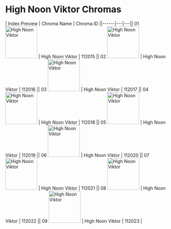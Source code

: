 # High Noon Viktor Chromas

| Index  Preview | Chroma Name | Chroma ID ||------|---|---|| 01  <img src='https://raw.communitydragon.org/latest/plugins/rcp-be-lol-game-data/global/default/v1/champion-chroma-images/112/112015.png' alt='High Noon Viktor' width='100'> | High Noon Viktor | 112015 || 02  <img src='https://raw.communitydragon.org/latest/plugins/rcp-be-lol-game-data/global/default/v1/champion-chroma-images/112/112016.png' alt='High Noon Viktor' width='100'> | High Noon Viktor | 112016 || 03  <img src='https://raw.communitydragon.org/latest/plugins/rcp-be-lol-game-data/global/default/v1/champion-chroma-images/112/112017.png' alt='High Noon Viktor' width='100'> | High Noon Viktor | 112017 || 04  <img src='https://raw.communitydragon.org/latest/plugins/rcp-be-lol-game-data/global/default/v1/champion-chroma-images/112/112018.png' alt='High Noon Viktor' width='100'> | High Noon Viktor | 112018 || 05  <img src='https://raw.communitydragon.org/latest/plugins/rcp-be-lol-game-data/global/default/v1/champion-chroma-images/112/112019.png' alt='High Noon Viktor' width='100'> | High Noon Viktor | 112019 || 06  <img src='https://raw.communitydragon.org/latest/plugins/rcp-be-lol-game-data/global/default/v1/champion-chroma-images/112/112020.png' alt='High Noon Viktor' width='100'> | High Noon Viktor | 112020 || 07  <img src='https://raw.communitydragon.org/latest/plugins/rcp-be-lol-game-data/global/default/v1/champion-chroma-images/112/112021.png' alt='High Noon Viktor' width='100'> | High Noon Viktor | 112021 || 08  <img src='https://raw.communitydragon.org/latest/plugins/rcp-be-lol-game-data/global/default/v1/champion-chroma-images/112/112022.png' alt='High Noon Viktor' width='100'> | High Noon Viktor | 112022 || 09  <img src='https://raw.communitydragon.org/latest/plugins/rcp-be-lol-game-data/global/default/v1/champion-chroma-images/112/112023.png' alt='High Noon Viktor' width='100'> | High Noon Viktor | 112023 |